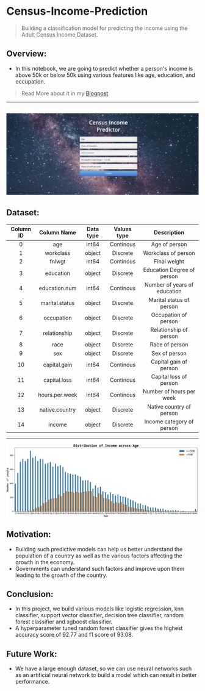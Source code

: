 # Census-Income-Prediction
> Building a classification model for predicting the income using the Adult Census Income Dataset.

## Overview:
- In this notebook, we are going to predict whether a person's income is above 50k or below 50k using various features like age, education, and occupation.

> Read More about it in my [Blogpost](https://medium.com/@ktarun1681/machine-learning-for-income-prediction-35fc7fb2da1b)


----
![](Readme/WebApp.gif)
----

## Dataset:
| Column ID |   Column Name  | Data type | Values type |          Description         |
|:---------:|:--------------:|:---------:|:-----------:|:----------------------------:|
|     0     |       age      |   int64   |  Continous  |         Age of person        |
|     1     |    workclass   |   object  |   Discrete  |      Workclass of person     |
|     2     |     fnlwgt     |   int64   |  Continous  |         Final weight         |
|     3     |    education   |   object  |   Discrete  |  Education Degree of person  |
|     4     |  education.num |   int64   |  Continous  | Number of years of education |
|     5     | marital.status |   object  |   Discrete  |   Marital status of person   |
|     6     |   occupation   |   object  |   Discrete  |     Occupation of person     |
|     7     |  relationship  |   object  |   Discrete  |    Relationship of person    |
|     8     |      race      |   object  |   Discrete  |        Race of person        |
|     9     |       sex      |   object  |   Discrete  |         Sex of person        |
|     10    |  capital.gain  |   int64   |  Continous  |    Capital gain of person    |
|     11    |  capital.loss  |   int64   |  Continous  |    Capital loss of person    |
|     12    | hours.per.week |   int64   |  Continous  |   Number of hours per week   |
|     13    | native.country |   object  |   Discrete  |   Native country of person   |
|     14    |     income     |   object  |   Discrete  |   Income category of person  |

----
![](Readme/plot.png)

## Motivation:
- Building such predictive models can help us better understand the population of a country as well as the various factors affecting the growth in the economy.
- Governments can understand such factors and improve upon them leading to the growth of the country.

## Conclusion:
- In this project, we build various models like logistic regression, knn classifier, support vector classifier, decision tree classifier, random forest classifier and xgboost classifier.
- A hyperparameter tuned random forest classifier gives the highest accuracy score of 92.77 and f1 score of 93.08.

## Future Work:
- We have a large enough dataset, so we can use neural networks such as an artificial neural network to build a model which can result in better performance.
